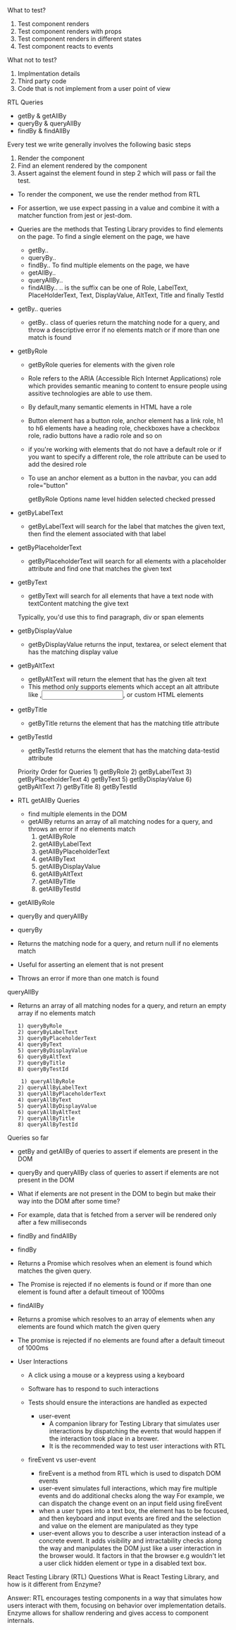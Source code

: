 What to test?
  1) Test component renders
  2) Test component renders with props
  3) Test component renders in different states
  4) Test component reacts to events

What not to test?
  1) Implmentation details
  2) Third party code
  3) Code that is not implement from a user point of view    

 RTL Queries
   - getBy & getAllBy
   - queryBy & queryAllBy
   - findBy & findAllBy

  Every test we write generally involves the following basic steps
  1) Render the component
  2) Find an element rendered by the component
  3) Assert against the element found in step 2 which will pass or fail the test.


  - To render the component, we use the render method from RTL

  - For assertion, we use expect passing in a value and combine it with a matcher function from jest or jest-dom.


  - Queries are the methods that Testing Library provides to find elements on the page.
   To find a single element on the page, we have
      - getBy..
      - queryBy..
      - findBy..
   To find multiple elements on the page, we have
      - getAllBy..
      - queryAllBy..
      - findAllBy..
       .. is the suffix can be one of Role, LabelText, PlaceHolderText, Text, DisplayValue, AltText, Title and finally TestId


  - getBy.. queries

    - getBy.. class of queries return the matching node for a query, and throw a descriptive error if no elements match or if more than one match is found 

  - getByRole

     - getByRole queries for elements with the given role
     - Role refers to the ARIA (Accessible Rich Internet Applications) role which provides semantic meaning to content to ensure people using assitive technologies are able to use them.
     - By default,many semantic elements in HTML have a role
     - Button element has a button role, anchor element has a link role, h1 to h6 elements have a heading role, checkboxes have a checkbox role, radio buttons have a radio role and so on

     - if you're working with elements that do not have a default role or if you want to specify a different role, the role attribute can be used to add the desired role

     - To use an anchor element as a button in the navbar, you can add role="button"               

        getByRole Options
          name
          level
          hidden
          selected
          checked
          pressed

- getByLabelText   
    -  getByLabelText will search for the label that matches the given text, then find the element associated with that label   

- getByPlaceholderText
    - getByPlaceholderText will search for all elements with a placeholder attribute and find one that matches the given text

- getByText
    - getByText will search for all elements that have a text node with textContent matching the give text

    Typically, you'd use this to find paragraph, div or span elements

- getByDisplayValue
   - getByDisplayValue returns the input, textarea, or select element that has the matching display value 

- getByAltText
    - getByAltText will return the element that has the given alt text
    - This method only supports elements which accept an alt attribute like <img>,<input>,<area> or custom HTML elements

- getByTitle
     - getByTitle returns the element that has the matching title attribute

- getByTestId
     - getByTestId returns the element that has the matching data-testid attribute

     Priority Order for Queries
      1) getByRole
      2) getByLabelText
      3) getByPlaceholderText
      4) getByText
      5) getByDisplayValue
      6) getByAltText
      7) getByTitle
      8) getByTestId

- RTL getAllBy Queries
  - find multiple elements in the DOM
  - getAllBy returns an array of all matching nodes for a query, and throws an error if no elements match
      1) getAllByRole
      2) getAllByLabelText
      3) getAllByPlaceholderText
      4) getAllByText
      5) getAllByDisplayValue
      6) getAllByAltText
      7) getAllByTitle
      8) getAllByTestId

- getAllByRole


- queryBy and queryAllBy
- queryBy
- Returns the matching node for a query, and return null if no elements match
- Useful for asserting an element that is not present
- Throws an error if more than one match is found

queryAllBy
- Returns an array of all matching nodes for a query, and return an empty array if no elements match

      1) queryByRole
      2) queryByLabelText
      3) queryByPlaceholderText
      4) queryByText
      5) queryByDisplayValue
      6) queryByAltText
      7) queryByTitle
      8) queryByTestId

       1) queryAllByRole
      2) queryAllByLabelText
      3) queryAllByPlaceholderText
      4) queryAllByText
      5) queryAllByDisplayValue
      6) queryAllByAltText
      7) queryAllByTitle
      8) queryAllByTestId

Queries so far
- getBy and getAllBy of queries to assert if elements are present in the DOM
- queryBy and queryAllBy class of queries to assert if elements are not present in the DOM

- What if elements are not present in the DOM to begin but make their way into the DOM after some time?
- For example, data that is fetched from a server will be rendered only after a few milliseconds

- findBy and findAllBy
- findBy
 - Returns a Promise which resolves when an element is found which matches the given query.
 - The Promise is rejected if no elements is found or if more than one element is found after a default timeout of 1000ms

 - findAllBy
- Returns a promise which resolves to an array of elements when any elements are found which match the given query
- The promise is rejected if no elements are found after a default timeout of 1000ms

- User Interactions
  - A click using a mouse or a keypress using a keyboard
  - Software has to respond to such interactions
  - Tests should ensure the interactions are handled as expected

    - user-event
       - A companion library for Testing Library that simulates user interactions by dispatching the events that would happen if the interaction took place in a brower.
       - It is the recommended way to test user interactions with RTL

  - fireEvent vs user-event
       - fireEvent is a method from RTL which is used to dispatch DOM events
       - user-event simulates full interactions, which may fire multiple events and do additional checks along the way
       For example, we can dispatch the change event on an input field using fireEvent
       - when a user types into a text box, the element has to be focused, and then keyboard and input events are fired and the selection and value on the element are manipulated as they type
       - user-event allows you to describe a user interaction instead of a concrete event. It adds visibility and intractability checks along the way and manipulates the DOM just like a user interaction in the browser would. It factors in that the browser e.g wouldn't let a user click  hidden element or type in a disabled text box.

React Testing Library (RTL) Questions
What is React Testing Library, and how is it different from Enzyme?

Answer: RTL encourages testing components in a way that simulates how users interact with them, focusing on behavior over implementation details. Enzyme allows for shallow rendering and gives access to component internals.